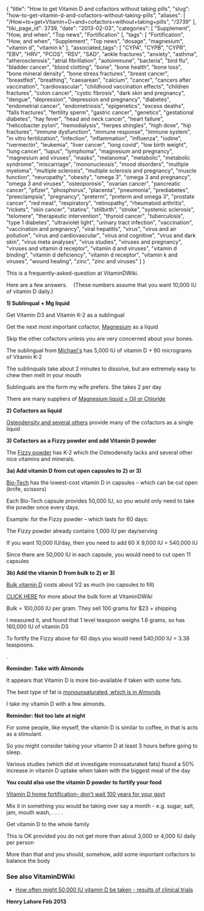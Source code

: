 {
    "title": "How to get Vitamin D and cofactors without taking pills",
    "slug": "how-to-get-vitamin-d-and-cofactors-without-taking-pills",
    "aliases": [
        "/How+to+get+Vitamin+D+and+cofactors+without+taking+pills",
        "/3739"
    ],
    "tiki_page_id": 3739,
    "date": "2013-02-03",
    "categories": [
        "Supplement",
        "How, and when",
        "Top news",
        "Fortification"
    ],
    "tags": [
        "Fortification",
        "How, and when",
        "Supplement",
        "Top news",
        "dosage",
        "magnesium",
        "vitamin d",
        "vitamin k"
    ],
    "associated_tags": [
        "CYPA",
        "CYPB",
        "CYPR",
        "EBV",
        "HRV",
        "PCOS",
        "RSV",
        "SAD",
        "ankle fractures",
        "anxiety",
        "asthma",
        "atherosclerosis",
        "atrial fibrillation",
        "autoimmune",
        "bacteria",
        "bird flu",
        "bladder cancer",
        "blood clotting",
        "bone",
        "bone health",
        "bone loss",
        "bone mineral density",
        "bone stress fractures",
        "breast cancer",
        "breastfed",
        "breathing",
        "caesarean",
        "calcium",
        "cancer",
        "cancers after vaccination",
        "cardiovascular",
        "childhood vaccination effects",
        "children fractures",
        "colon cancer",
        "cystic fibrosis",
        "dark skin and pregnancy",
        "dengue",
        "depression",
        "depression and pregnancy",
        "diabetes",
        "endometrial cancer",
        "endometriosis",
        "epigenetics",
        "excess deaths",
        "falls fractures",
        "fertility sperm",
        "gastric cancer",
        "genetics",
        "gestational diabetes",
        "hay fever",
        "head and neck cancer",
        "heart failure",
        "helicobacter pylori",
        "hemodialysis",
        "herpes shingles",
        "high dose",
        "hip fractures",
        "immune dysfunction",
        "immune response",
        "immune system",
        "in vitro fertilization",
        "infection",
        "inflammation",
        "influenza",
        "iodine",
        "ivermectin",
        "leukemia",
        "liver cancer",
        "long covid",
        "low birth weight",
        "lung cancer",
        "lupus",
        "lymphoma",
        "magnesium and pregnancy",
        "magnesium and viruses",
        "masks",
        "melanoma",
        "metabolic",
        "metabolic syndrome",
        "miscarriage",
        "mononucleosis",
        "mood disorders",
        "multiple myeloma",
        "multiple sclerosis",
        "multiple sclerosis and pregnancy",
        "muscle function",
        "neuropathy",
        "obesity",
        "omega 3",
        "omega 3 and pregnancy",
        "omega 3 and viruses",
        "osteoporosis",
        "ovarian cancer",
        "pancreatic cancer",
        "pfizer",
        "phosphorus",
        "placenta",
        "pneumonia",
        "prediabetes",
        "preeclampsia",
        "pregnancy",
        "preterm",
        "preterm and omega 3",
        "prostate cancer",
        "red meat",
        "respiratory",
        "retinopathy",
        "rheumatoid arthritis",
        "rickets",
        "skin cancer",
        "statins",
        "stillbirth",
        "stroke",
        "systemic sclerosis",
        "telomere",
        "therapeutic intervention",
        "thyroid cancer",
        "tuberculosis",
        "type 1 diabetes",
        "ultraviolet light",
        "urinary tract infection",
        "vaccination",
        "vaccination and pregnancy",
        "viral hepatitis",
        "virus",
        "virus and air pollution",
        "virus and cardiovascular",
        "virus and cognitive",
        "virus and dark skin",
        "virus meta analyses",
        "virus studies",
        "viruses and pregnancy",
        "viruses and vitamin d receptor",
        "vitamin d and viruses",
        "vitamin d binding",
        "vitamin d deficiency",
        "vitamin d receptor",
        "vitamin k and viruses",
        "wound healing",
        "zinc",
        "zinc and viruses"
    ]
}


This is a frequently-asked-question at VitaminDWiki.  

Here are a few answers. &nbsp; &nbsp;(These numbers assume that you want 10,000 IU of vitamin D daily.)

 **1) Sublinqual + Mg liquid** 

Get Vitamin D3 and Vitamin K-2 as a sublingual

Get the next most important cofactor, [Magnesium](/tags/magnesium.html) as a liquid

Skip the other cofactors unless you are very concerned about your bones.

The sublingual from [Michael's](http://www.amazon.com/Vitamin-D3-5000-IU-Sublingual/dp/B003CWH96G/ref=sr_1_1?s=hpc&ie=UTF8&qid=1359931115&sr=1-1&keywords=michael%27s+vitamin+d3) has 5,000 IU of vitamin D + 90 micrograms of Vitamin K-2

The sublinquals take about 2 minutes to dissolve, but are extremely easy to chew then melt in your mouth

Sublinguals are the form my wife prefers. She takes 2 per day

There are many suppliers of [Magnesium liquid = Oil or Chloride](http://www.amazon.com/s/ref=nb_sb_noss_1?url=search-alias%3Dhpc&field-keywords=magnesium+oil)

 **2) Cofactors as liquid** 

[Osteodensity and several others](/tags/osteodensity-and-several-others.html) provide many of the cofactors as a single liquid

 **3) Cofactors as a Fizzy powder and add Vitamin D powder** 

The [Fizzy powder](/tags/fizzy-powder.html) has K-2 which the Osteodensity lacks and several other nice vitamins and minerals.

 **3a) Add vitamin D from cut open capsules to 2) or 3)**  

[Bio-Tech](/tags/bio-tech.html) has the lowest-cost vitamin D in capsules  – which can be cut open (knife, scissors)

Each Bio-Tech capsule provides 50,000 IU, so you would only need to take the powder once every days.

Example: for the Fizzy powder – which lasts for 60 days:

The Fizzy powder already contains 1,000 IU per day/serving

If you want 10,000 IU/day, then you need to add 60 X 9,000 IU = 540,000 IU

Since there are 50,000 IU in each capsule, you would need to cut open 11 capsules

 **3b) Add the vitamin D from bulk to 2) or 3)** 

[Bulk vitamin D](http://purebulk.com/vitamin-d3-cholecalciferol-powder-capsules.html#) costs about 1/2 as much (no capsules to fill)

[CLICK HERE](/tags/click-here.html) for more about the bulk form at VitaminDWiki

Bulk = 100,000 IU per gram.  They sell 100 grams for $23 + shipping

I measured it, and found that 1 level teaspoon weighs 1.6 grams, so has 160,000 IU of vitamin D3

To fortify the Fizzy above for 60 days you would need 540,000 IU = 3.38 teaspoons.

.

 **Reminder: Take with Almonds** 

It appears that Vitamin D is more bio-available if taken with some fats.

The best type of fat is [monounsaturated, which is in Almonds](/tags/monounsaturated-which-is-in-almonds.html)

I take my vitamin D with a few almonds.

 **Reminder: Not too late at night** 

For some people, like myself, the vitamin D is similar to coffee, in that is acts as a stimulant.

So you might consider taking your vitamin D at least 3 hours before going to sleep.

Various studies (which did ot investigate monosaturated fats) found a 50% increase in vitamin D uptake when taken with the biggest meal of the day

 **You could also use the vitamin D powder to fortify your food** 

[Vitamin D home fortification- don't wait 100 years for your govt](/posts/vitamin-d-home-fortification-dont-wait-100-years-for-your-govt) 

Mix it in something you would be taking over say a month - e.g. sugar, salt, jam, mouth wash, . . . . 

Get vitamin D to the whole family

This is OK provided you do not get more than about 3,000 or 4,000 IU daily per person

More than that and you should, somehow, add some important cofactors to balance the body

### See also VitaminDWiki

* [How often might 50,000 IU vitamin D be taken - results of clinical trials](/posts/how-often-might-50000-iu-vitamin-d-be-taken-results-of-clinical-trials)

 **Henry Lahore  Feb 2013**